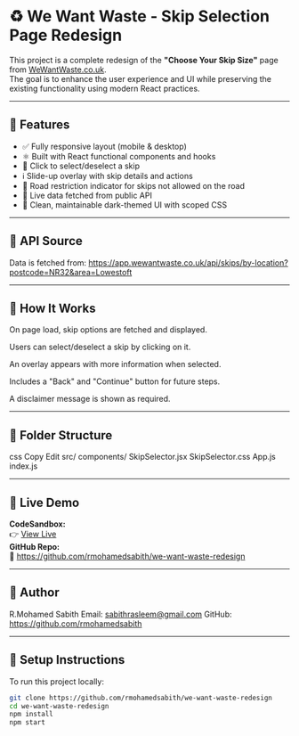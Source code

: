 # ♻️ We Want Waste - Skip Selection Page Redesign

This project is a complete redesign of the **"Choose Your Skip Size"** page from [WeWantWaste.co.uk](https://wewantwaste.co.uk/).  
The goal is to enhance the user experience and UI while preserving the existing functionality using modern React practices.

---

## 🚀 Features

- ✅ Fully responsive layout (mobile & desktop)
- ⚛️ Built with React functional components and hooks
- 🔄 Click to select/deselect a skip
- ℹ️ Slide-up overlay with skip details and actions
- 🚫 Road restriction indicator for skips not allowed on the road
- 🔌 Live data fetched from public API
- 🎨 Clean, maintainable dark-themed UI with scoped CSS

---

## 🔗 API Source

Data is fetched from:
https://app.wewantwaste.co.uk/api/skips/by-location?postcode=NR32&area=Lowestoft

---

## 📝 How It Works
On page load, skip options are fetched and displayed.

Users can select/deselect a skip by clicking on it.

An overlay appears with more information when selected.

Includes a "Back" and "Continue" button for future steps.

A disclaimer message is shown as required.

---

## 📁 Folder Structure

css
Copy
Edit
src/
  components/
    SkipSelector.jsx
    SkipSelector.css
  App.js
  index.js

---

 ## 🧪 Live Demo

**CodeSandbox:**  
👉 [View Live](https://58vvgk-2222.csb.app/)  
**GitHub Repo:**  
🔗 https://github.com/rmohamedsabith/we-want-waste-redesign

---

 ## 🤝 Author
 R.Mohamed Sabith
 Email: sabithrasleem@gmail.com
GitHub: https://github.com/rmohamedsabith

---
## 🔧 Setup Instructions

To run this project locally:

```bash
git clone https://github.com/rmohamedsabith/we-want-waste-redesign
cd we-want-waste-redesign
npm install
npm start

